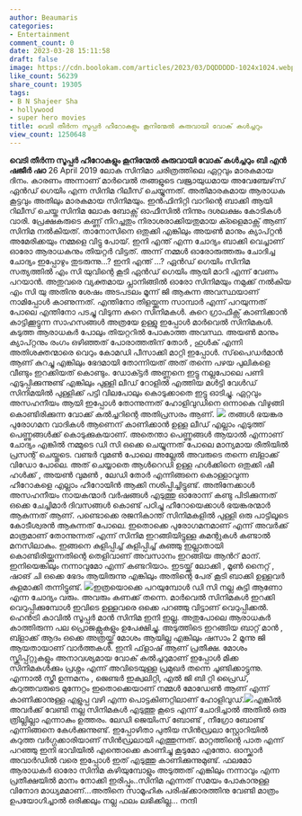 ```yaml
---
author: Beaumaris
categories:
- Entertainment
comment_count: 0
date: 2023-03-28 15:11:58
draft: false
image: https://cdn.boolokam.com/articles/2023/03/DQDDDDD-1024x1024.webp
like_count: 56239
share_count: 19305
tags:
- B N Shajeer Sha
- hollywood
- super hero movies
title: വെടി തീർന്ന സൂപ്പർ ഹീറോകളും കൂനിന്മേൽ കുരുവായി വോക് കൾച്ചറും
view_count: 1250648
---
```


**വെടി തീർന്ന സൂപ്പർ ഹീറോകളും കൂനിന്മേൽ കുരുവായി വോക് കൾച്ചറും** **ബി എൻ ഷജീർ ഷാ** 26 April 2019 ലോക സിനിമാ ചരിത്രത്തിലെ ഏറ്റവും മാരകമായ ദിനം. കാരണം അന്നാണ് മാർവെൽ തങ്ങളുടെ വജ്രായുധമായ അവേഞ്ചേഴ്‌സ് ഏൻഡ് ഗെയിം എന്ന സിനിമ റിലീസ് ചെയ്യുന്നത്. അതിമാരകമായ ആരാധക കൂട്ടവും അതിലും മാരകമായ സിനിമയും. ഇൻഫിനിറ്റി വാറിന്റെ ബാക്കി ആയി റിലീസ് ചെയ്ത സിനിമ ലോക ബോക്സ് ഓഫീസിൽ നിന്നും ദശലക്ഷം കോടികൾ വാരി. പ്രേക്ഷകരുടെ കണ്ണ് നിറച്ചതും നിരാശരാക്കിയതുമായ ക്ളൈമാക്സ് ആണ് സിനിമ നൽകിയത്. താനോസിനെ ഒതുക്കി എങ്കിലും അയൺ മാനും ക്യാപ്റ്റൻ അമേരിക്കയും നമ്മളെ വിട്ടു പോയ്. ഇനി എന്ത് എന്ന ചോദ്യം ബാക്കി വെച്ചാണ് ഓരോ ആരാധകനും തിയറ്റർ വിട്ടത്. അന്ന് നമ്മൾ ഓരോരുത്തരും ചോദിച്ച ചോദ്യം ഇപ്പോഴും തുടരുന്നു...? ഇനി എന്ത് ...? ഏൻഡ് ഗെയിം സിനിമ സത്യത്തിൽ എം സി യുവിന്റെ കൂടി ഏൻഡ് ഗെയിം ആയി മാറി എന്ന് വേണം പറയാൻ. അതുവരെ വ്യക്തമായ പ്ലാനിങ്ങിൽ ഓരോ സിനിമയും നമുക്ക് നൽകിയ എം സി യു അതിനു ശേഷം അടപടലം മൂന്ന് ജി ആകുന്ന അവസ്ഥയാണ് നാമിപ്പോൾ കാണുന്നത്. എന്തിനോ തിളയ്ക്കുന്ന സാമ്പാർ എന്ന് പറയുന്നത് പോലെ എന്തിനോ പടച്ചു വിടുന്ന കുറെ സിനിമകൾ. കുറെ ഗ്രാഫിക്സ് കാണിക്കാൻ കാട്ടിക്കൂട്ടുന്ന സാഹസങ്ങൾ അത്രയേ ഉള്ളു ഇപ്പോൾ മാർവെൽ സിനിമകൾ. കടുത്ത ആരാധകർ പോലും തിയറ്ററിൽ പോകാത്ത അവസ്ഥ. അയൺ മാനും ക്യാപ്റ്റനും രംഗം ഒഴിഞ്ഞത് പോരാത്തതിന് തോർ , ഹുൾക് എന്നി അതിശക്തന്മാരെ വെറും കോമഡി പീസാക്കി മാറ്റി ഇപ്പോൾ. സ്‌പൈഡർമാൻ ആണ് കുറച്ചു എങ്കിലും ഭേദമായി തോന്നിയത് അത് തന്നെ പഴയ പുലികളെ വീണ്ടും ഇറക്കിയത് കൊണ്ടും. ഡോക്ട്ടർ അണ്ണനെ ഇട്ടു നല്ലപോലെ പണി എടുപ്പിക്കുന്നുണ്ട് എങ്കിലും പുള്ളി ലീഡ് റോളിൽ എത്തിയ മൾട്ടി വേൾഡ് സിനിമയിൽ പുള്ളിക്ക് പട്ടി വിലപോലും കൊടുക്കാതെ ഇട്ടു ഓടിച്ചു. ഏറ്റവും അസഹനീയം ആയി ഇപ്പോൾ തോന്നുന്നത് ഹോളിവുഡിനെ ഒന്നാകെ വിഴുങ്ങി കൊണ്ടിരിക്കുന്ന വോക്ക് കൽച്ചറിന്റെ അതിപ്രസരം ആണ്. ![](https://cdn.boolokam.com/articles/2023/03/DQDDDDD-1024x1024.webp) തങ്ങൾ ഭയങ്കര പുരോഗമന വാദികൾ ആണെന് കാണിക്കാൻ ഉള്ള ലീഡ് എല്ലാം എടുത്ത് പെണ്ണുങ്ങൾക്ക് കൊടുക്കുകയാണ്. അതെന്താ പെണ്ണുങ്ങൾ ആയാൽ എന്നാണ് ചോദ്യം എങ്കിൽ നമ്മുടെ ഡി സി ഒക്കെ ചെയ്യുന്നത് പോലെ മാന്യമായ രീതിയിൽ പ്രസന്റ് ചെയ്തൂടെ. വണ്ടർ വുമൺ പോലെ അല്ലേൽ അവരുടെ തന്നെ ബ്ളാക്ക് വിഡോ പോലെ. അത് ചെയ്യാതെ ആൾറെഡി ഉള്ള ഹൾക്കിനെ ഒതുക്കി ഷീ ഹൾക്ക് , അയൺ വുമൺ , ലേഡി തോർ എന്നിങ്ങനെ കൊള്ളാവുന്ന ഹീറോകളെ എല്ലാം ഹീറോയിൻ ആക്കി നശിപ്പിച്ചിട്ടുണ്ട്. അതിനേക്കാൾ അസഹനീയം നായകന്മാർ വർഷങ്ങൾ എടുത്തു ഓരോന്ന് കണ്ടു പിടിക്കുന്നത് ഒക്കെ ചേച്ചിമാർ ദിവസങ്ങൾ കൊണ്ട് പഠിച്ചു ഹീറോയെക്കാൾ ഭയങ്കരന്മാർ ആകുന്നത് ആണ്. പണ്ടൊക്കെ രജനികാന്ത് സിനിമകളിൽ പുള്ളി ഒരു പാട്ടിലൂടെ കോടീശ്വരൻ ആകുന്നത് പോലെ. ഇതൊക്കെ പുരോഗമനമാണ് എന്ന് അവർക്ക് മാത്രമാണ് തോന്നുന്നത് എന്ന് സിനിമ ഇറങ്ങിയിട്ടുള്ള കമന്റുകൾ കണ്ടാൽ മനസിലാകും. ഇങ്ങനെ കുളിപ്പിച്ച് കുളിപ്പിച്ച് കുഞ്ഞു ഇല്ലാതായി കൊണ്ടിരിയ്ക്കുന്നതിന്റെ തെളിവാണ് അവസാനം ഇറങ്ങിയ ആൻറ് മാന്. ഇനിയെങ്കിലും നന്നാവുമോ എന്ന് കണ്ടറിയാം. ഇടയ്ക്ക് ലോക്കി , മൂൺ നൈറ്റ് , ഷാങ് ചി ഒക്കെ ഭേദം ആയിരുന്നു എങ്കിലും അതിന്റെ പേര് കൂടി ബാക്കി ഉള്ളവർ കുളമാക്കി തന്നിട്ടുണ്ട്. ![](https://cdn.boolokam.com/articles/2023/03/DQDF-1024x683.webp)ഇത്രയൊക്കെ പറയുമ്പോൾ ഡി സി നല്ല കുട്ടി ആണോ എന്ന ചോദ്യം വരും. അവരും കണക്ക് തന്നെ. മാർവെൽ സിനിമകൾ ഇറക്കി വെറുപ്പിക്കുമ്പോൾ ഇവിടെ ഉള്ളവരെ ഒക്കെ പറഞ്ഞു വിട്ടാണ് വെറുപ്പിക്കൽ. ഹെൻട്രി കാവിൽ സൂപ്പർ മാൻ സിനിമ ഇനി ഇല്ല. അതുപോലെ ആരാധകർ കാത്തിരുന്ന പല പ്രൊജക്റ്റുകളും ഉപേക്ഷിച്ചു. അടുത്തിടെ ഇറങ്ങിയ ബാറ്റ് മാൻ , ബ്ളാക്ക് ആദം ഒക്കെ അത്രയ്ക്ക് മോശം ആയില്ല എങ്കിലും ഷസാം 2 മൂന്നു ജി ആയതായാണ് വാർത്തകൾ. ഇനി ഫ്‌ളാഷ് ആണ് പ്രതീക്ഷ. മോശം സ്ക്രിപ്പ്റ്റുകളും അനാവശ്യമായ വോക് കൽച്ചറുമാണ് ഇപ്പോൾ മിക്ക സിനിമകൾക്കും പ്രശ്നം എന്ന് അവിടെയുള്ള പ്രമുഖർ തന്നെ ചൂണ്ടിക്കാട്ടുന്നു. എന്നാൽ സ്ത്രീ ഉന്നമനം , ജെണ്ടർ ഇക്വലിറ്റി, എൽ ജി ബി റ്റി പ്രൈഡ്, കറുത്തവരുടെ മുന്നേറ്റം ഇതൊക്കെയാണ് നമ്മൾ മോഡേൺ ആണ് എന്ന് കാണിക്കാനുള്ള എളുപ്പ വഴി എന്ന പൊട്ടകിണറ്റിലാണ് ഹോളിവുഡ്.![](https://cdn.boolokam.com/articles/2023/03/maxresdefault-1024x576.jpg)എങ്കിൽ അവർക്ക് വേണ്ടി നല്ല സിനിമകൾ എടുത്തു കൂടെ എന്ന് ചോദിച്ചാൽ അതിൽ ഒരു ത്രില്ലില്ലാ എന്നാകും ഉത്തരം. ലേഡി ജെയിംസ് ബോണ്ട് , നീഗ്രോ ബോണ്ട് എന്നിങ്ങനെ കേൾക്കുന്നുണ്ട്. ഇപ്പോഴിതാ പുതിയ സിൻഡ്രലാ സ്റ്റോറിയിൽ കറുത്ത വർഗ്ഗക്കാരിയാണ് സിൻഡ്രലായി എത്തുന്നത്. മാറ്റത്തിന്റെ പാത എന്ന് പറഞ്ഞു ഇനി ഭാവിയിൽ എന്തൊക്കെ കാണിച്ചു കൂടുമോ എന്തോ. ഓസ്ക്കാർ അവാർഡിൽ വരെ ഇപ്പോൾ ഇത് എടുത്തു കാണിക്കുന്നുമുണ്ട്. ഫലമോ ആരാധകർ ഓരോ സിനിമ കഴിയുമ്പോളും അടുത്തത് എങ്കിലും നന്നാവും എന്ന പ്രതീക്ഷയിൽ മാനം നോക്കി ഇരിപ്പും..സിനിമ എന്നത് സമയം പോകാനുള്ള വിനോദ മാധ്യമമാണ്...അതിനെ സാമൂഹിക പരിഷ്‌ക്കാരത്തിനു വേണ്ടി മാത്രം ഉപയോഗിച്ചാൽ ഒരിക്കലും നല്ല ഫലം ലഭിക്കില്ല... നന്ദി